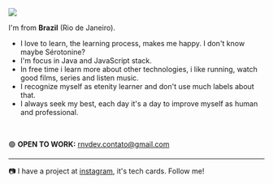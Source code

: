 <img src="https://user-images.githubusercontent.com/45907874/92336278-553b2200-f075-11ea-8d26-d8e6710d9af4.png"></src>

I'm from **Brazil** (Rio de Janeiro).<br>

- I love to learn, the learning process, makes me happy. I don't know maybe Sérotonine?<br>
- I'm focus in Java and JavaScript stack.<br>
- In free time i learn more about other technologies, i like running, watch good films, series and listen music.
- I recognize myself as etenity learner and don't use much labels about that.
- I always seek my best, each day it's a day to improve myself as human and professional.
<br>

🟢 **OPEN TO WORK:** rnvdev.contato@gmail.com

---
📷 I have a project at <a href="http://instagram.com/rnvdev">instagram</a>, it's tech cards. Follow me!
